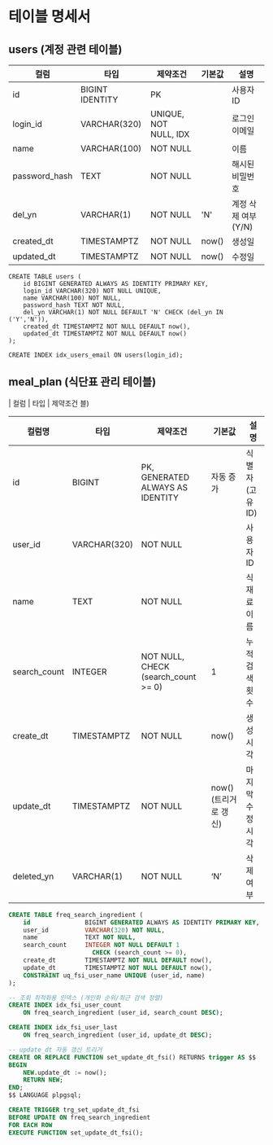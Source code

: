 # 테이블 명세서

## users (계정 관련 테이블)

| 컬럼         | 타입           | 제약조건                 | 기본값 | 설명              |
|--------------|----------------|--------------------------|--------|-------------------|
| id           | BIGINT IDENTITY | PK                       |        | 사용자 ID          |
| login_id     | VARCHAR(320)   | UNIQUE, NOT NULL, IDX    |        | 로그인 이메일      |
| name         | VARCHAR(100)   | NOT NULL                 |        | 이름              |
| password_hash| TEXT           | NOT NULL                 |        | 해시된 비밀번호    |
| del_yn       | VARCHAR(1)     | NOT NULL                 | 'N'    | 계정 삭제 여부 (Y/N) |
| created_dt   | TIMESTAMPTZ    | NOT NULL                 | now()  | 생성일            |
| updated_dt   | TIMESTAMPTZ    | NOT NULL                 | now()  | 수정일            |

```(sql)
CREATE TABLE users (
    id BIGINT GENERATED ALWAYS AS IDENTITY PRIMARY KEY,
    login_id VARCHAR(320) NOT NULL UNIQUE,
    name VARCHAR(100) NOT NULL,
    password_hash TEXT NOT NULL,
    del_yn VARCHAR(1) NOT NULL DEFAULT 'N' CHECK (del_yn IN ('Y','N')),
    created_dt TIMESTAMPTZ NOT NULL DEFAULT now(),
    updated_dt TIMESTAMPTZ NOT NULL DEFAULT now()
);

CREATE INDEX idx_users_email ON users(login_id);
```


## meal_plan (식단표 관리 테이블)

| 컬럼            | 타입           | 제약조건  블)

| 컬럼명 | 타입 | 제약조건 | 기본값 | 설명 |
| --- | --- | --- | --- | --- |
| id | BIGINT | PK, GENERATED ALWAYS AS IDENTITY | 자동 증가 | 식별자 (고유 ID) |
| user_id | VARCHAR(320) | NOT NULL |  | 사용자 ID |
| name | TEXT | NOT NULL |  | 식재료 이름 |
| search_count | INTEGER | NOT NULL, CHECK (search_count >= 0) | 1 | 누적 검색 횟수 |
| create_dt | TIMESTAMPTZ | NOT NULL | now() | 생성 시각 |
| update_dt | TIMESTAMPTZ | NOT NULL | now() (트리거로 갱신) | 마지막 수정 시각 |
| deleted_yn | VARCHAR(1) | NOT NULL | ‘N’ | 삭제 여부 |

```sql
CREATE TABLE freq_search_ingredient (
    id               BIGINT GENERATED ALWAYS AS IDENTITY PRIMARY KEY,
    user_id          VARCHAR(320) NOT NULL,
    name             TEXT NOT NULL,
    search_count     INTEGER NOT NULL DEFAULT 1
                       CHECK (search_count >= 0),
    create_dt        TIMESTAMPTZ NOT NULL DEFAULT now(),
    update_dt        TIMESTAMPTZ NOT NULL DEFAULT now(),
    CONSTRAINT uq_fsi_user_name UNIQUE (user_id, name)
);

-- 조회 최적화용 인덱스 (개인화 순위/최근 검색 정렬)
CREATE INDEX idx_fsi_user_count
    ON freq_search_ingredient (user_id, search_count DESC);

CREATE INDEX idx_fsi_user_last
    ON freq_search_ingredient (user_id, update_dt DESC);

-- update_dt 자동 갱신 트리거
CREATE OR REPLACE FUNCTION set_update_dt_fsi() RETURNS trigger AS $$
BEGIN
    NEW.update_dt := now();
    RETURN NEW;
END;
$$ LANGUAGE plpgsql;

CREATE TRIGGER trg_set_update_dt_fsi
BEFORE UPDATE ON freq_search_ingredient 
FOR EACH ROW
EXECUTE FUNCTION set_update_dt_fsi();
```
